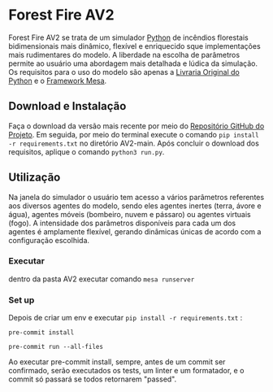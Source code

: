 # Forest Fire AV2

Forest Fire AV2 se trata de um simulador [Python](https://www.python.org/) de incêndios florestais bidimensionais mais dinâmico, flexível e enriquecido sque implementações mais rudimentares do modelo. A liberdade na escolha de parâmetros permite ao usuário uma abordagem mais detalhada e lúdica da simulação. Os requisitos para o uso do modelo são apenas a [Livraria Original do Python](https://docs.python.org/3/library/) e o [Framework Mesa](https://mesa.readthedocs.io/stable/).

## Download e Instalação

Faça o download da versão mais recente por meio do [Repositório GitHub do Projeto](https://github.com/viniciusgma/AV2.git). Em seguida, por meio do terminal execute o comando `pip install -r requirements.txt` no diretório AV2-main. Após concluir o download dos requisitos, aplique o comando `python3 run.py`. 

## Utilização

Na janela do simulador o usuário tem acesso a vários parâmetros referentes aos diversos agentes do modelo, sendo eles agentes inertes (terra, ávore e água), agentes móveis (bombeiro, nuvem e pássaro) ou agentes virtuais (fogo). A intensidade dos parâmetros disponíveis para cada um dos agentes é amplamente flexível, gerando dinâmicas únicas de acordo com a configuração escolhida.

### Executar

dentro da pasta AV2 executar comando `mesa runserver`
### Set up

Depois de criar um env e executar `pip install -r requirements.txt` :

`pre-commit install`

`pre-commit run --all-files`

Ao executar pre-commit install, sempre, antes de um commit ser confirmado, serão executados os tests, um linter e um formatador, e o commit só passará se todos retornarem "passed".
